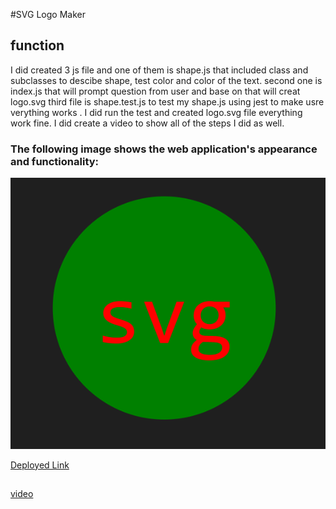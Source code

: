 #SVG Logo Maker
## function
I did created 3 js file and one of them is shape.js that included  class and subclasses to descibe shape, test color and color of the text.
second one is index.js that will prompt question from user and base on that will creat logo.svg 
third file is shape.test.js to test my shape.js using jest to make usre verything works .
I did run the test and created logo.svg file everything work fine.
I did create a video to show all of the steps I did as well.

### The following image shows the web application's appearance and functionality:
![preview image](https://github.com/samiyeahsan/SVG-LogoMaker/blob/master/Assets/circle.svg.png)

[Deployed Link](https://samiyeahsan.github.io/SVG-LogoMaker/)

## 
[video](https://watch.screencastify.com/v/wXoEhyZops2NGHO30IaZ)